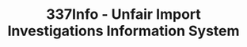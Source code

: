 ---
layout: default
bigquery: https://console.cloud.google.com/bigquery?p=patents-public-data&d=usitc_investigations&page=dataset&project=sheets-management-319211
citation: US International Trade Commission 337Info Unfair Import Investigations Information
  System
contributors: US International Trade Comission
cost: None
description: US International Trade Commission 337Info Unfair Import Investigations
  Information System contains data on investigations done under Section 337. Section
  337 declares the infringement of certain statutory intellectual property rights
  and other forms of unfair competition in import trade to be unlawful practices.
  Most Section 337 investigations involve allegations of patent or registered trademark
  infringement.
documentation: FAQ and tutorial available on the site
last_edit: 04/06/2022, 07:23:16
location: https://pubapps2.usitc.gov/337external/
maintained_by: US International Trade Comission
schema_fields:
- finalIdOnViolationDue
- startDateMarkmanHearing
- investigationNo
- targetDate
- aljAssigned
- actualStartDateEvidHear
- trademarkNumbers
- teoIdDueDate
- internalRemand
- lastUpdated
- currentActiveALJ
- teoReliefGranted
- title
- investigationType
- respondent
- patentNumbers
- actualEndDateEvidHear
- scheduledStartDateEvidHear
- currentStatus
- teoProceedingInvolved
- ouiiParticipation
- copyrightNumbers
- complainant
- issueDateOtherNonFinal
- finalDetNoViolation
- investigationTermDate
- markmanHearing
- teoIdIssueDate
- endDateMarkmanHearing
- ouiiAttorney
- publication_number
- finalDetViolation
- dateOfPublicationFrNotice
- finalIdOnViolationIssue
- cafcAppeals
- patentNumber
- id
- dateComplaintFiled
- docketNo
- dateCreated
- invUnfairAct
- htsNumbers
- gcAttorney
- scheduledEndDateEvidHear
shortname: unfair_import_investigations
tags:
- import
- legal
- trade
timeframe: 2008-2021 (prior to 2008 downloadable as a JSON file)
title: 337Info - Unfair Import Investigations Information System
uuid: 2721f5ec-e599-4890-9265-9706719fc71e
---